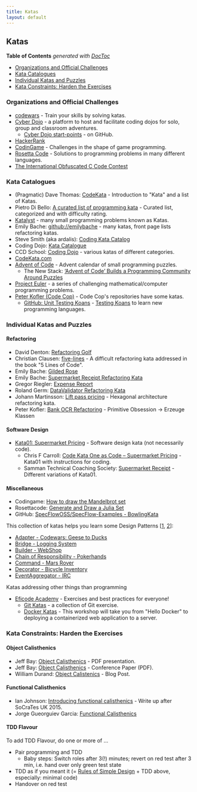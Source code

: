 ```yaml
---
title: Katas
layout: default
---
```


## Katas

<!-- START doctoc generated TOC please keep comment here to allow auto update -->
<!-- DON'T EDIT THIS SECTION, INSTEAD RE-RUN doctoc TO UPDATE -->
**Table of Contents**  *generated with [DocToc](https://github.com/thlorenz/doctoc)*

- [Organizations and Official Challenges](#organizations-and-official-challenges)
- [Kata Catalogues](#kata-catalogues)
- [Individual Katas and Puzzles](#individual-katas-and-puzzles)
- [Kata Constraints: Harden the Exercises](#kata-constraints-harden-the-exercises)

<!-- END doctoc generated TOC please keep comment here to allow auto update -->

### Organizations and Official Challenges

- [codewars](https://www.codewars.com) - Train your skills by solving katas.
- [Cyber Dojo](https://cyber-dojo.org/creator/home) - a platform to host and facilitate coding dojos for solo, group and classroom adventures.
  - [Cyber Dojo start-points](https://github.com/cyber-dojo-start-points) - on GitHub.
- [HackerRank](https://www.hackerrank.com/)
- [CodinGame](https://www.codingame.com) - Challenges in the shape of game programming.
- [Rosetta Code](https://rosettacode.org/wiki/Rosetta_Code) - Solutions to programming problems in many different languages.
- [The International Obfuscated C Code Contest](http://www.ioccc.org/)

### Kata Catalogues

- (Pragmatic) Dave Thomas: [CodeKata](http://codekata.com/) - Introduction to "Kata" and a list of Katas.
- Pietro Di Bello: [A curated list of programming kata](https://hackmd.io/@pierodibello/A-curated-list-of-programming-kata) - Curated list, categorized and with difficulty rating.
- [Katalyst](https://katalyst.codurance.com/browse) - many small programming problems known as Katas.
- Emily Bache: [github://emilybache](https://github.com/emilybache) - many katas, front page lists refactoring katas.
- Steve Smith (aka ardalis): [Coding Kata Catalog](https://github.com/ardalis/kata-catalog)
- Coding Dojo: [Kata Catalogue](https://codingdojo.org/KataCatalogue/)
- CCD School: [Coding Dojo](https://ccd-school.de/coding-dojo/) - various katas of different categories.
- [CodeKata.com](http://codekata.com/)
- [Advent of Code](https://adventofcode.com/) - Advent calendar of small programming puzzles.
  - The New Stack: [‘Advent of Code’ Builds a Programming Community Around Puzzles](https://thenewstack.io/advent-of-code-builds-a-programming-community-around-puzzles/)
- [Project Euler](https://projecteuler.net/) - a series of challenging mathematical/computer programming problems.
- [Peter Kofler (Code Cop)](https://github.com/codecop) - Code Cop's repositories have some katas.
  - [GitHub: Unit Testing Koans](https://github.com/codecop/Unit-Testing-Koans) - [Testing Koans](https://blog.code-cop.org/2015/12/testing-koans.html) to learn new programming languages.

### Individual Katas and Puzzles

#### Refactoring

- David Denton: [Refactoring Golf](https://github.com/daviddenton/refactoring-golf)
- Christian Clausen: [five-lines](https://github.com/thedrlambda/five-lines) - A difficult refactoring kata addressed in the book "5 Lines of Code".
- Emily Bache: [Gilded Rose](https://github.com/emilybache/GildedRose-Refactoring-Kata)
- Emily Bache: [Supermarket Receipt Refactoring Kata](https://github.com/emilybache/SupermarketReceipt-Refactoring-Kata)
- Gregor Riegler: [Expense Report](https://github.com/gregorriegler/expensereport)
- Roland Germ: [DataValidator Refactoring Kata](https://github.com/rolger/DataValidator-Refactoring-Kata)
- Johann Martinsson: [Lift pass pricing](https://github.com/martinsson/Refactoring-Kata-Lift-Pass-Pricing) - Hexagonal architecture refactoring kata.
- Peter Kofler: [Bank OCR Refactoring](https://github.com/codecop/BankOCR-Refactoring-Kata) - Primitive Obsession -> Erzeuge Klassen

#### Software Design

- [Kata01: Supermarket Pricing](http://codekata.com/kata/kata01-supermarket-pricing/) - Software design kata (not necessarily code).
  - Chris F Carroll: [Code Kata One as Code – Supermarket
    Pricing](https://www.cafe-encounter.net/p569/code-kata-supermarket-pricing) - Kata01 with instructions for coding.
  - Samman Technical Coaching Society: [Supermarket
    Receipt](https://sammancoaching.org/kata_descriptions/supermarket_receipt.html) - Different variations of Kata01.

#### Miscellaneous

- Codingame: [How to draw the Mandelbrot set](https://www.codingame.com/playgrounds/2358/how-to-plot-the-mandelbrot-set)
- Rosettacode: [Generate and Draw a Julia Set](https://rosettacode.org/wiki/Julia_set)
- GitHub: [SpecFlowOSS/SpecFlow-Examples - BowlingKata](https://github.com/SpecFlowOSS/SpecFlow-Examples/tree/master/BowlingKata)

This collection of katas helps you learn some Design Patterns [[1](#ref-1), [2](#ref-2)]:

- [Adapter - Codewars: Geese to Ducks](https://www.codewars.com/kata/5792e2e93467db66a000009f)
- [Bridge - Logging System](https://github.com/wonderbird/kata-gof-pattern-bridge-logger)
- [Builder - WebShop](https://github.com/wonderbird/kata-gof-builder-pattern-shop-order-completion)
- [Chain of Responsibility - Pokerhands](https://github.com/wonderbird/kata-gof-chain-of-responsibility-pokerhands)
- [Command - Mars Rover](https://github.com/wonderbird/kata-gof-pattern-command-mars-rover)
- [Decorator - Bicycle Inventory](https://github.com/wonderbird/kata-gof-decorator-bicycle-inventory)
- [EventAggregator - IRC](https://github.com/wonderbird/kata-gof-pattern-eventaggregator-irc)

Katas addressing other things than programming

- [Eficode Academy](https://github.com/eficode-academy/) - Exercises and best practices for everyone!
  - [Git Katas](https://github.com/eficode-academy/git-katas) - a collection of Git exercise.
  - [Docker Katas](https://github.com/eficode-academy/docker-katas) - This workshop will take you from "Hello Docker" to deploying a containerized web application to a server.

### Kata Constraints: Harden the Exercises

#### Object Calisthenics

- Jeff Bay: [Object Calisthenics](https://bolcom.github.io/student-dojo/legacy-code/DevelopersAnonymous-ObjectCalisthenics.pdf) - PDF presentation.
- Jeff Bay: [Object Calisthenics](https://www.cs.helsinki.fi/u/luontola/tdd-2009/ext/ObjectCalisthenics.pdf) - Conference Paper (PDF).
- William Durand: [Object Calistenics](https://williamdurand.fr/2013/06/03/object-calisthenics/) - Blog Post.

#### Functional Calisthenics

- Ian Johnson: [Introducing functional calisthenics](https://blog.ninjaferret.co.uk/2015/06/05/Introducing-Functional-Calisthenics.html) - Write up after SoCraTes UK 2015.
- Jorge Gueorguiev Garcia: [Functional Calisthenics](https://www.codurance.com/publications/2017/10/12/functional-calisthenics)

#### TDD Flavour

To add TDD Flavour, do one or more of ...

- Pair programming and TDD
  - Baby steps: Switch roles after 3(!) minutes; revert on red test after 3 min, i.e. hand over only green test state
- TDD as if you meant it (= [Rules of Simple Design](https://martinfowler.com/bliki/BeckDesignRules.html) + TDD above, especially: minimal code)
- Handover on red test
